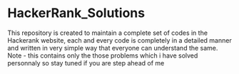 # HackerRank_Solutions
This repository is created to maintain a complete set of codes in the Hackerank website, each and every code is completely in a detailed manner and written in very simple way that everyone can understand the same. Note - this contains only the those problems which i have solved personnaly so stay tuned if you are step ahead of me
